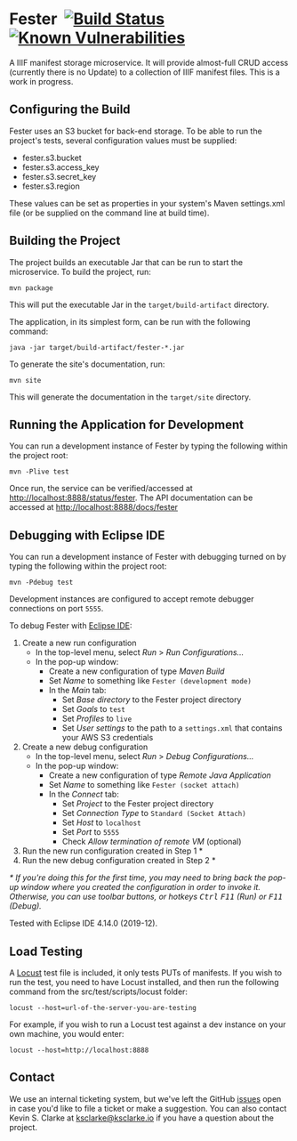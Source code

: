 # Fester &nbsp;[![Build Status](https://api.travis-ci.com/uclalibrary/fester.svg?branch=master)](https://travis-ci.com/uclalibrary/fester) [![Known Vulnerabilities](https://snyk.io/test/github/UCLALibrary/fester/badge.svg?targetFile=pom.xml)](https://snyk.io/test/github/UCLALibrary/fester?targetFile=pom.xml)

A IIIF manifest storage microservice. It will provide almost-full CRUD access (currently there is no Update) to a collection of IIIF manifest files. This is a work in progress.

## Configuring the Build

Fester uses an S3 bucket for back-end storage. To be able to run the project's tests, several configuration values must be supplied:

* fester.s3.bucket
* fester.s3.access_key
* fester.s3.secret_key
* fester.s3.region

These values can be set as properties in your system's Maven settings.xml file (or be supplied on the command line at build time).

## Building the Project

The project builds an executable Jar that can be run to start the microservice. To build the project, run:

    mvn package

This will put the executable Jar in the `target/build-artifact` directory.

The application, in its simplest form, can be run with the following command:

    java -jar target/build-artifact/fester-*.jar

To generate the site's documentation, run:

    mvn site

This will generate the documentation in the `target/site` directory.

## Running the Application for Development

You can run a development instance of Fester by typing the following within the project root:

    mvn -Plive test

Once run, the service can be verified/accessed at [http://localhost:8888/status/fester](http://localhost:8888/status/fester). The API documentation can be accessed at [http://localhost:8888/docs/fester](http://localhost:8888/docs/fester)

## Debugging with Eclipse IDE

You can run a development instance of Fester with debugging turned on by typing the following within the project root:

    mvn -Pdebug test
Development instances are configured to accept remote debugger connections on port `5555`.

To debug Fester with [Eclipse IDE](https://www.eclipse.org/eclipseide/):

1. Create a new run configuration
    - In the top-level menu, select *Run* > *Run Configurations...*
    - In the pop-up window:
        - Create a new configuration of type *Maven Build*
        - Set *Name* to something like `Fester (development mode)`
        - In the *Main* tab:
            - Set *Base directory* to the Fester project directory
            - Set *Goals* to `test`
            - Set *Profiles* to `live`
            - Set *User settings* to the path to a `settings.xml` that contains your AWS S3 credentials
2. Create a new debug configuration
    - In the top-level menu, select *Run* > *Debug Configurations...*
    - In the pop-up window:
        - Create a new configuration of type *Remote Java Application*
        - Set *Name* to something like `Fester (socket attach)`
        - In the *Connect* tab:
            - Set *Project* to the Fester project directory
            - Set *Connection Type* to `Standard (Socket Attach)`
            - Set *Host* to `localhost`
            - Set *Port* to `5555`
            - Check *Allow termination of remote VM* (optional)
3. Run the new run configuration created in Step 1 *
4. Run the new debug configuration created in Step 2 *

_* If you're doing this for the first time, you may need to bring back the pop-up window where you created the configuration in order to invoke it. Otherwise, you can use toolbar buttons, or hotkeys <kbd>Ctrl</kbd> <kbd>F11</kbd> (Run) or <kbd>F11</kbd> (Debug)._

Tested with Eclipse IDE 4.14.0 (2019-12).

## Load Testing

A [Locust](https://docs.locust.io/en/stable/index.html) test file is included, it only tests PUTs of manifests. If you wish to run the test, you need to have Locust installed, and then run the following command from the src/test/scripts/locust folder:

    locust --host=url-of-the-server-you-are-testing

For example, if you wish to run a Locust test against a dev instance on your own machine, you would enter:

    locust --host=http://localhost:8888

## Contact

We use an internal ticketing system, but we've left the GitHub [issues](https://github.com/UCLALibrary/fester/issues) open in case you'd like to file a ticket or make a suggestion. You can also contact Kevin S. Clarke at <a href="mailto:ksclarke@ksclarke.io">ksclarke@ksclarke.io</a> if you have a question about the project.
